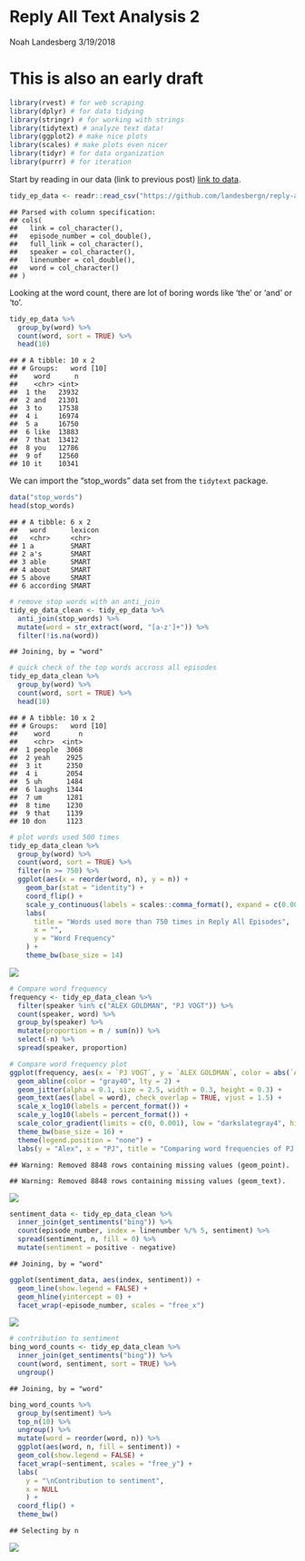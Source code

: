 Reply All Text Analysis 2
================
Noah Landesberg
3/19/2018

# This is also an early draft

``` r
library(rvest) # for web scraping
library(dplyr) # for data tidying
library(stringr) # for working with strings
library(tidytext) # analyze text data!
library(ggplot2) # make nice plots
library(scales) # make plots even nicer
library(tidyr) # for data organization
library(purrr) # for iteration
```

Start by reading in our data (link to previous post) [link to
data](https://github.com/landesbergn/reply-all/blob/master/reply_all_text_data.csv).

``` r
tidy_ep_data <- readr::read_csv("https://github.com/landesbergn/reply-all/raw/master/reply_all_text_data.csv")
```

    ## Parsed with column specification:
    ## cols(
    ##   link = col_character(),
    ##   episode_number = col_double(),
    ##   full_link = col_character(),
    ##   speaker = col_character(),
    ##   linenumber = col_double(),
    ##   word = col_character()
    ## )

Looking at the word count, there are lot of boring words like ‘the’ or
‘and’ or ‘to’.

``` r
tidy_ep_data %>%
  group_by(word) %>%
  count(word, sort = TRUE) %>%
  head(10)
```

    ## # A tibble: 10 x 2
    ## # Groups:   word [10]
    ##    word      n
    ##    <chr> <int>
    ##  1 the   23932
    ##  2 and   21301
    ##  3 to    17538
    ##  4 i     16974
    ##  5 a     16750
    ##  6 like  13883
    ##  7 that  13412
    ##  8 you   12786
    ##  9 of    12560
    ## 10 it    10341

We can import the “stop\_words” data set from the `tidytext` package.

``` r
data("stop_words")
head(stop_words)
```

    ## # A tibble: 6 x 2
    ##   word      lexicon
    ##   <chr>     <chr>  
    ## 1 a         SMART  
    ## 2 a's       SMART  
    ## 3 able      SMART  
    ## 4 about     SMART  
    ## 5 above     SMART  
    ## 6 according SMART

``` r
# remove stop words with an anti_join
tidy_ep_data_clean <- tidy_ep_data %>%
  anti_join(stop_words) %>% 
  mutate(word = str_extract(word, "[a-z']+")) %>% 
  filter(!is.na(word))
```

    ## Joining, by = "word"

``` r
# quick check of the top words accross all episodes
tidy_ep_data_clean %>%
  group_by(word) %>%
  count(word, sort = TRUE) %>%
  head(10)
```

    ## # A tibble: 10 x 2
    ## # Groups:   word [10]
    ##    word       n
    ##    <chr>  <int>
    ##  1 people  3068
    ##  2 yeah    2925
    ##  3 it      2350
    ##  4 i       2054
    ##  5 uh      1484
    ##  6 laughs  1344
    ##  7 um      1281
    ##  8 time    1230
    ##  9 that    1139
    ## 10 don     1123

``` r
# plot words used 500 times
tidy_ep_data_clean %>% 
  group_by(word) %>%
  count(word, sort = TRUE) %>%
  filter(n >= 750) %>%
  ggplot(aes(x = reorder(word, n), y = n)) +
    geom_bar(stat = "identity") +
    coord_flip() +
    scale_y_continuous(labels = scales::comma_format(), expand = c(0.009,0)) +
    labs(
      title = "Words used more than 750 times in Reply All Episodes",
      x = "",
      y = "Word Frequency"
    ) +
    theme_bw(base_size = 14) 
```

![](Reply_All_Text_Analysis_2_files/figure-gfm/unnamed-chunk-6-1.png)<!-- -->

``` r
# Compare word frequency
frequency <- tidy_ep_data_clean %>%
  filter(speaker %in% c("ALEX GOLDMAN", "PJ VOGT")) %>%
  count(speaker, word) %>%
  group_by(speaker) %>%
  mutate(proportion = n / sum(n)) %>%
  select(-n) %>%
  spread(speaker, proportion)

# Compare word frequency plot
ggplot(frequency, aes(x = `PJ VOGT`, y = `ALEX GOLDMAN`, color = abs(`ALEX GOLDMAN` - `PJ VOGT`))) +
  geom_abline(color = "gray40", lty = 2) +
  geom_jitter(alpha = 0.1, size = 2.5, width = 0.3, height = 0.3) +
  geom_text(aes(label = word), check_overlap = TRUE, vjust = 1.5) +
  scale_x_log10(labels = percent_format()) +
  scale_y_log10(labels = percent_format()) +
  scale_color_gradient(limits = c(0, 0.001), low = "darkslategray4", high = "gray75") +
  theme_bw(base_size = 16) +
  theme(legend.position = "none") +
  labs(y = "Alex", x = "PJ", title = "Comparing word frequencies of PJ and Alex")
```

    ## Warning: Removed 8848 rows containing missing values (geom_point).

    ## Warning: Removed 8848 rows containing missing values (geom_text).

![](Reply_All_Text_Analysis_2_files/figure-gfm/unnamed-chunk-7-1.png)<!-- -->

``` r
sentiment_data <- tidy_ep_data_clean %>%
  inner_join(get_sentiments("bing")) %>%
  count(episode_number, index = linenumber %/% 5, sentiment) %>%
  spread(sentiment, n, fill = 0) %>%
  mutate(sentiment = positive - negative)
```

    ## Joining, by = "word"

``` r
ggplot(sentiment_data, aes(index, sentiment)) +
  geom_line(show.legend = FALSE) +
  geom_hline(yintercept = 0) +
  facet_wrap(~episode_number, scales = "free_x")
```

![](Reply_All_Text_Analysis_2_files/figure-gfm/unnamed-chunk-8-1.png)<!-- -->

``` r
# contribution to sentiment
bing_word_counts <- tidy_ep_data_clean %>%
  inner_join(get_sentiments("bing")) %>%
  count(word, sentiment, sort = TRUE) %>%
  ungroup()
```

    ## Joining, by = "word"

``` r
bing_word_counts %>%
  group_by(sentiment) %>%
  top_n(10) %>%
  ungroup() %>%
  mutate(word = reorder(word, n)) %>%
  ggplot(aes(word, n, fill = sentiment)) +
  geom_col(show.legend = FALSE) +
  facet_wrap(~sentiment, scales = "free_y") +
  labs(
    y = "\nContribution to sentiment",
    x = NULL
    ) +
  coord_flip() +
  theme_bw()
```

    ## Selecting by n

![](Reply_All_Text_Analysis_2_files/figure-gfm/unnamed-chunk-9-1.png)<!-- -->
